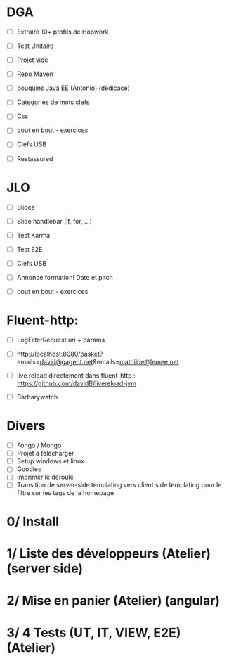 # DGA

+ [ ] Extraire 10+ profils de Hopwork
+ [ ] Test Unitaire
+ [ ] Projet vide
+ [ ] Repo Maven
+ [ ] bouquins Java EE (Antonio) (dedicace)
+ [ ] Categories de mots clefs
+ [ ] Css
+ [ ] bout en bout - exercices
+ [ ] Clefs USB
+ [ ] Restassured


# JLO

+ [ ] Slides
+ [ ] Slide handlebar (if, for, ...)
+ [ ] Test Karma
+ [ ] Test E2E
+ [ ] Clefs USB
+ [ ] Annonce formation! Date et pitch
+ [ ] bout en bout - exercices


# Fluent-http:

+ [ ] LogFilterRequest uri + params
+ [ ] http://localhost:8080/basket?emails=david@gageot.net&emails=mathilde@lemee.net
+ [ ] live reload directement dans fluent-http : https://github.com/davidB/livereload-jvm
+ [ ] Barbarywatch


# Divers

+ [ ] Fongo / Mongo
+ [ ] Projet à télécharger
+ [ ] Setup windows et linux
+ [ ] Goodies
+ [ ] Imprimer le déroulé
+ [ ] Transition de server-side templating vers client side templating pour le filtre sur les tags de la homepage

# 0/ Install
# 1/ Liste des développeurs (Atelier) (server side)
# 2/ Mise en panier (Atelier) (angular)
# 3/ 4 Tests (UT, IT, VIEW, E2E) (Atelier)
